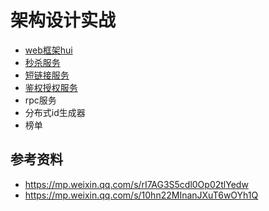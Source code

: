 # 架构设计实战
- [web框架hui](./hui)
- [秒杀服务](./clap)
- [短链接服务](./short)
- [鉴权授权服务](./key)
- rpc服务
- 分布式id生成器
- 榜单
## 参考资料
- https://mp.weixin.qq.com/s/rI7AG3S5cdl0Op02tlYedw
- https://mp.weixin.qq.com/s/10hn22MInanJXuT6wOYh1Q